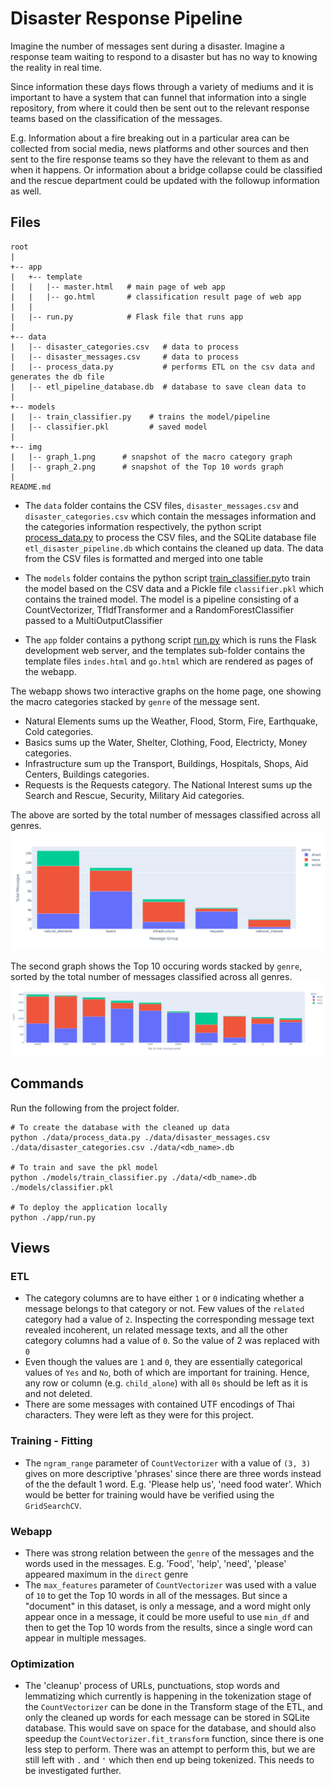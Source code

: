 # Disaster Response Pipeline

Imagine the number of messages sent during a disaster. Imagine a response team waiting to respond to a disaster but has no way to knowing the reality in real time.

Since information these days flows through a variety of mediums and it is important to have a system that can funnel that information into a single repository, from where it could then be sent out to the relevant response teams based on the classification of the messages.

E.g. Information about a fire breaking out in a particular area can be collected from social media, news platforms and other sources and then sent to the fire response teams so they have the relevant to them as and when it happens. Or information about a bridge collapse could be classified and the rescue department could be updated with the followup information as well.

## Files
```
root
|
+-- app
|   +-- template
|   |   |-- master.html   # main page of web app
|   |   |-- go.html       # classification result page of web app
|   |
|   |-- run.py            # Flask file that runs app
|
+-- data
|   |-- disaster_categories.csv   # data to process
|   |-- disaster_messages.csv     # data to process
|   |-- process_data.py           # performs ETL on the csv data and generates the db file
|   |-- etl_pipeline_database.db  # database to save clean data to
|
+-- models
|   |-- train_classifier.py    # trains the model/pipeline 
|   |-- classifier.pkl         # saved model
|
+-- img
|   |-- graph_1.png      # snapshot of the macro category graph
|   |-- graph_2.png      # snapshot of the Top 10 words graph
|
README.md

```

- The `data` folder contains the CSV files, `disaster_messages.csv` and `disaster_categories.csv` which contain the messages information and the categories information respectively, the python script [process_data.py](./data/process_data.py) to process the CSV files, and the SQLite database file `etl_disaster_pipeline.db` which contains the cleaned up data. The data from the CSV files is formatted and merged into one table 

- The `models` folder contains the python script [train_classifier.py](./models/train_classifier.py)to train the model based on the CSV data and a Pickle file `classifier.pkl` which contains the trained model. The model is a pipeline consisting of a CountVectorizer, TfIdfTransformer and a RandomForestClassifier passed to a MultiOutputClassifier

- The `app` folder contains a pythong script [run.py](./app/run.py) which is runs the Flask development web server, and the templates sub-folder contains the template files `indes.html` and `go.html` which are rendered as pages of the webapp. 

The webapp shows two interactive graphs on the home page, one showing the macro categories stacked by `genre` of the message sent. 
- Natural Elements sums up the Weather, Flood, Storm, Fire, Earthquake, Cold categories. 
- Basics sums up the Water, Shelter, Clothing, Food, Electricty, Money categories.
- Infrastructure sum up the Transport, Buildings, Hospitals, Shops, Aid Centers, Buildings categories. 
- Requests is the Requests category. The National Interest sums up the Search and Rescue, Security, Military Aid categories.

The above are sorted by the total number of messages classified across all genres.
![graph_1](img/graph_1.png)

The second graph shows the Top 10 occuring words stacked by `genre`, sorted by the total number of messages classified across all genres.
![graph_2](img/graph_2.png)

## Commands
Run the following from the project folder.
```
# To create the database with the cleaned up data
python ./data/process_data.py ./data/disaster_messages.csv ./data/disaster_categories.csv ./data/<db_name>.db

# To train and save the pkl model
python ./models/train_classifier.py ./data/<db_name>.db ./models/classifier.pkl

# To deploy the application locally
python ./app/run.py
```

## Views

### ETL

- The category columns are to have either `1` or `0` indicating whether a message belongs to that category or not. Few values of the `related` category had a value of `2`. Inspecting the corresponding message text revealed incoherent, un related message texts, and all the other category columns had a value of `0`. So the value of 2 was replaced with `0`
- Even though the values are `1` and `0`, they are essentially categorical values of `Yes` and `No`, both of which are important for training. Hence, any row or column (e.g. `child_alone`) with all `0s` should be left as it is and not deleted.
- There are some messages with contained UTF encodings of Thai characters. They were left as they were for this project.

### Training - Fitting
- The `ngram_range` parameter of `CountVectorizer` with a value of `(3, 3)` gives on more descriptive 'phrases' since there are three words instead of the the default 1 word. E.g. 'Please help us', 'need food water'. Which would be better for training would have be verified using the `GridSearchCV`.

### Webapp
- There was strong relation between the `genre` of the messages and the words used in the messages. E.g. 'Food', 'help', 'need', 'please' appeared maximum in the `direct` genre
- The `max_features` parameter of `CountVectorizer` was used with a value of `10` to get the Top 10 words in all of the messages. But since a "document" in this dataset, is only a message, and a word might only appear once in a message, it could be more useful to use `min_df` and then to get the Top 10 words from the results, since a single word can appear in multiple messages.

### Optimization
- The 'cleanup' process of URLs, punctuations, stop words and lemmatizing which currently is happening in the tokenization stage of the `CountVectorizer` can be done in the Transform stage of the ETL, and only the cleaned up words for each message can be stored in SQLite database. This would save on space for the database, and should also speedup the `CountVectorizer.fit_transform` function, since there is one less step to perform. 
 There was an attempt to perform this, but we are still left with `.` and `'` which then end up being tokenized. This needs to be investigated further.
